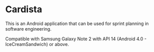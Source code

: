 # Cardista

This is an Android application that can be used for sprint planning in software engineering. 

Compatible with Samsung Galaxy Note 2 with API 14 (Android 4.0 - IceCreamSandwich) or above.
